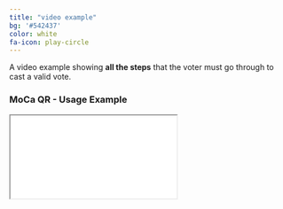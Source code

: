 ```yaml
---
title: "video example"
bg: '#542437'
color: white
fa-icon: play-circle
---
```


A video example showing **all the steps** that the voter must go through to cast a valid vote.

### MoCa QR - Usage Example

<div class="icontain"><iframe src="//www.youtube.com/embed/OjIyG34ggUg" allowfullscreen></iframe></div>